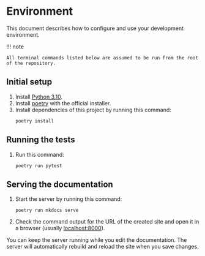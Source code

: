 # Environment

This document describes how to configure and use your development environment.

!!! note

    All terminal commands listed below are assumed to be run from the root of the repository.

## Initial setup

1. Install [Python 3.10](https://www.python.org/downloads/).
2. Install [poetry](https://python-poetry.org/docs/master/#installing-with-the-official-installer) with the official installer.
3. Install dependencies of this project by running this command:
    ```shell
    poetry install
    ```

## Running the tests

1. Run this command:
    ```shell
    poetry run pytest
    ```

## Serving the documentation

1. Start the server by running this command:
    ```shell
    poetry run mkdocs serve
    ```
2. Check the command output for the URL of the created site and open it in a browser (usually [localhost:8000](http://localhost:8000)).

You can keep the server running while you edit the documentation. The server will automatically rebuild and reload the site when you save changes.
